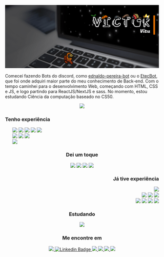 <img src="meamong.gif">
<p>Comecei fazendo Bots do discord, como <a href="https://github.com/vitu1928/ednaldo-pereira-bot">ednaldo-pereira-bot</a> ou o <a href="https://github.com/vitu1928/EtecBot">EtecBot</a>, que foi onde adquiri maior parte do meu conhecimento de Back-end. Com o tempo caminhei para o desenvolvimento Web, começando com HTML, CSS e JS, e logo partindo para ReactJS/NextJS e sass. No momento, estou estudando Ciência da computação baseado no CS50.</p>
<div>
    <div align="center">
        <p>
            <a href="https://github.com/vitu1928">
                <img src="https://github-profile-summary-cards.vercel.app/api/cards/profile-details?username=vitu1928&theme=gruvbox" />
            </a>
<!--             <a href="https://github.com/vitu1928">
                <img src="https://github-readme-stats.vercel.app/api?username=vitu1928&show_icons=true&theme=gruvbox&include_all_commits=true&locale=pt-br">
            </a> -->
        </p>
    </div>

</div>
<div>
    <h3>Tenho experiência</h2>
        <ul type="none">
            <li>
                <img src="https://img.shields.io/badge/HTML5-E34F26?style=for-the-badge&logo=html5&logoColor=white">
                <img src="https://img.shields.io/badge/CSS3-1572B6?style=for-the-badge&logo=css3&logoColor=white">
                <img src="https://img.shields.io/badge/Sass-CC6699?style=for-the-badge&logo=sass&logoColor=white">
                <img src="https://img.shields.io/badge/MongoDB-4EA94B?style=for-the-badge&logo=mongodb&logoColor=white">
                <img src="https://img.shields.io/badge/Markdown-000000?style=for-the-badge&logo=markdown&logoColor=white">
            </li>
            <li>
                <img src="https://img.shields.io/badge/React-20232A?style=for-the-badge&logo=react&logoColor=61DAFB">
                <img src="https://img.shields.io/badge/Node.js-339933?style=for-the-badge&logo=nodedotjs&logoColor=white">
                <img src="https://img.shields.io/badge/next.js-000000?style=for-the-badge&logo=nextdotjs&logoColor=white">
            </li>
            <li> <img src="https://img.shields.io/badge/JavaScript-323330?style=for-the-badge&logo=javascript&logoColor=F7DF1E">
        </ul>
</div>
<div align="center">
    <h3>Dei um toque</h2>
        <img src="https://img.shields.io/badge/Raspberry%20Pi-A22846?style=for-the-badge&logo=Raspberry%20Pi&logoColor=white">
        <img src="https://img.shields.io/badge/jQuery-0769AD?style=for-the-badge&logo=jquery&logoColor=white">
        <img src="https://img.shields.io/badge/firebase-ffca28?style=for-the-badge&logo=firebase&logoColor=black">
        <img src="https://img.shields.io/badge/TensorFlow-FF6F00?style=for-the-badge&logo=tensorflow&logoColor=white">
</div>
<div align="end">
    <h3>Já tive experiência</h2>
        <img src="https://img.shields.io/badge/Python-FFD43B?style=for-the-badge&logo=python&logoColor=blue">
        <br>
        <img src="https://img.shields.io/badge/TypeScript-007ACC?style=for-the-badge&logo=typescript&logoColor=white">
        <img src="https://img.shields.io/badge/Express.js-000000?style=for-the-badge&logo=express&logoColor=white">
        <img src="https://img.shields.io/badge/MySQL-005C84?style=for-the-badge&logo=mysql&logoColor=white">
        <br>
        <img src="https://img.shields.io/badge/SQLite-07405E?style=for-the-badge&logo=sqlite&logoColor=white">
        <img src="https://img.shields.io/badge/powershell-5391FE?style=for-the-badge&logo=powershell&logoColor=white">
        <img src="https://img.shields.io/badge/Shell_Script-121011?style=for-the-badge&logo=gnu-bash&logoColor=white">
        <img src="https://img.shields.io/badge/Electron-2B2E3A?style=for-the-badge&logo=electron&logoColor=9FEAF9">
</div>
<div align="center">
    <h3>Estudando</h2>
        <img src="https://img.shields.io/badge/C-00599C?style=for-the-badge&logo=c&logoColor=white">
</div>
<!-- <img src="https://img.shields.io/badge/Notion-000000?style=for-the-badge&logo=notion&logoColor=white"> -->

<div align="center">
    <h3>Me encontre em</h2>
        <a href="https://open.spotify.com/user/ag9fvbbfcik329yxqnizyjhw8?si=ada50f36dbf347e4">
            <img src="https://img.shields.io/badge/Spotify-1ED760?&style=for-the-badge&logo=spotify&logoColor=white">
        </a>
        <a href="https://www.linkedin.com/in/victor-garcia-707824264/">
            <img src="https://img.shields.io/badge/-Victor-blue?style=for-the-badge&logo=Linkedin&logoColor=white&link=https://www.linkedin.com/in/victor-garcia-707824264/" alt="Linkedin Badge">
        </a>
        <a href="https://discordapp.com/users/731522255133081650">
            <img src="https://img.shields.io/badge/Discord-5865F2?style=for-the-badge&logo=discord&logoColor=white">
        </a>
        <a href="https://steamcommunity.com/profiles/76561199090763008/">
            <img src="https://img.shields.io/badge/Steam-000000?style=for-the-badge&logo=steam&logoColor=white">
        </a>
        <a href="https://youtu.be/dQw4w9WgXcQ">
            <img src="https://img.shields.io/badge/VSCode-0078D4?style=for-the-badge&logo=visual%20studio%20code&logoColor=white">
            <img src="https://img.shields.io/badge/GitHub-100000?style=for-the-badge&logo=github&logoColor=white">
        </a>
</div>

